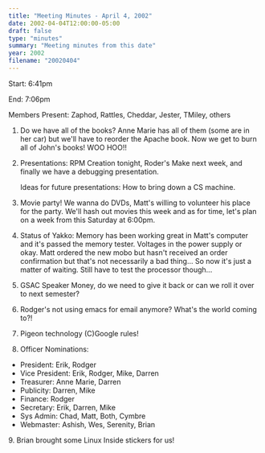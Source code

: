 ```yaml
---
title: "Meeting Minutes - April 4, 2002"
date: 2002-04-04T12:00:00-05:00
draft: false
type: "minutes"
summary: "Meeting minutes from this date"
year: 2002
filename: "20020404"
---
```


Start: 6:41pm </p><p>
End: 7:06pm </p><p>
Members Present: Zaphod, Rattles, Cheddar, Jester, TMiley, others </p><p>
1. Do we have all of the books?  Anne Marie has all of them (some are in her car) but we'll have to reorder the Apache book.  Now we get to burn all of John's books! WOO HOO!! </p><p>
2. Presentations: RPM Creation tonight, Roder's Make next week, and finally we have a debugging presentation. </p><p>
Ideas for future presentations: How to bring down a CS machine. </p><p>
3. Movie party!  We wanna do DVDs, Matt's willing to volunteer his place for the party.  We'll hash out movies this week and as for time, let's plan on a week from this Saturday at 6:00pm. </p><p>
4. Status of Yakko:  Memory has been working great in Matt's computer and it's passed the memory tester.  Voltages in the power supply or okay. Matt ordered the new mobo but hasn't received an order confirmation but that's not necessarily a bad thing... So now it's just a matter of waiting.  Still have to test the processor though... </p><p>
5. GSAC Speaker Money, do we need to give it back or can we roll it over to next semester? </p><p>
6. Rodger's not using emacs for email anymore?  What's the world coming to?! </p><p>
7. Pigeon technology (C)Google rules! </p><p>
8. Officer Nominations: </p><p>
<ul> <li>President: Erik, Rodger <li>Vice President: Erik, Rodger, Mike, Darren <li>Treasurer: Anne Marie, Darren <li>Publicity: Darren, Mike <li>Finance: Rodger <li>Secretary: Erik, Darren, Mike <li>Sys Admin: Chad, Matt, Both, Cymbre <li>Webmaster: Ashish, Wes, Serenity, Brian </ul> </p><p>
9. Brian brought some Linux Inside stickers for us! </p>
